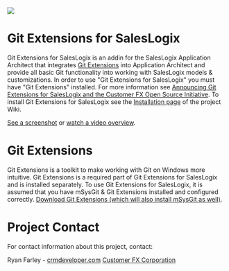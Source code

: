 <img src="http://customerfx.com/blogs/crmdeveloper/logo.png">

<h1>Git Extensions for SalesLogix</h1>

Git Extensions for SalesLogix is an addin for the SalesLogix Application Architect that integrates <a href="http://code.google.com/p/gitextensions/" target=_blank>Git Extensions</a> into Application Architect and provide all basic Git functionality into working with SalesLogix models & customizations. In order to use "Git Extensions for SalesLogix" you must have "Git Extensions" installed. For more information see <a href="http://customerfx.com/pages/crmdeveloper/2009/10/14/announcing-git-extensions-for-saleslogix-and-the-customer-fx-open-source-initiative.aspx" target=_blank>Announcing Git Extensions for SalesLogix and the Customer FX Open Source Initiative</a>. To install Git Extensions for SalesLogix see the <a href="http://wiki.github.com/CustomerFX/SalesLogixGitExtensions/installation" target=_blank>Installation page</a> of the project Wiki. 

<a href="http://customerfx.com/blogs/crmdeveloper/GitExtensionsForSalesLogix_CompleteWithMenu2.png" target=_blank>See a screenshot</a> or <a href="http://www.screencast.com/users/RyanFarley/folders/Default/media/3e0ce61c-9c83-4539-b26e-05b2e0c4476f" target=_blank>watch a video overview</a>.

<h1>Git Extensions</h1>

Git Extensions is a toolkit to make working with Git on Windows more intuitive. Git Extensions is a required part of Git Extensions for SalesLogix and is installed separately. To use Git Extensions for SalesLogix, it is assumed that you have mSysGit & Git Extensions installed and configured correctly. <a href="http://code.google.com/p/gitextensions/" target=_blank>Download Git Extensions (which will also install mSysGit as well)</a>.

<h1>Project Contact</h1>
For contact information about this project, contact:

Ryan Farley - <a href="http://crmdeveloper.com/" target=_blank>crmdeveloper.com</a> 
<a href="http://customerfx.com/" target=_blank>Customer FX Corporation</a>

